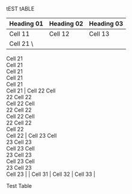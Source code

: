 tEST tABLE

| Heading 01 | Heading 02 | Heading 03 |
|------------|------------|------------|
| Cell 11    | Cell 12    | Cell 13    |
| Cell 21 \
  Cell 21 \
  Cell 21 \
  Cell 21 \
  Cell 21 \
  Cell 21 \
  Cell 21    | Cell 22 Cell \
               22 Cell 22 \
			   Cell 22 Cell \
			   22 Cell 22 \
			   Cell 22 Cell \
			   22 Cell 22 \
			   Cell 22 \
			   Cell 22    | Cell 23 Cell \
			                23 Cell 23 \
							Cell 23 Cell \
							23 Cell 23 \
							Cell 23 Cell \
							23 Cell 23 \
							Cell 23    |
| Cell 31    | Cell 32    | Cell 33    |


Test Table

